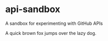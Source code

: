 # api-sandbox
A sandbox for experimenting with GitHub APIs

A quick brown fox jumps over the lazy dog.
